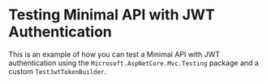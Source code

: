 # Testing Minimal API with JWT Authentication

This is an example of how you can test a Minimal API with JWT authentication using the `Microsoft.AspNetCore.Mvc.Testing` package and a custom `TestJwtTokenBuilder`.
